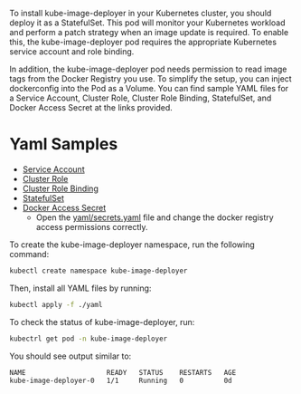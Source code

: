 To install kube-image-deployer in your Kubernetes cluster, you should deploy it as a StatefulSet. This pod will monitor your Kubernetes workload and perform a patch strategy when an image update is required. To enable this, the kube-image-deployer pod requires the appropriate Kubernetes service account and role binding.

In addition, the kube-image-deployer pod needs permission to read image tags from the Docker Registry you use. To simplify the setup, you can inject dockerconfig into the Pod as a Volume. You can find sample YAML files for a Service Account, Cluster Role, Cluster Role Binding, StatefulSet, and Docker Access Secret at the links provided.

# Yaml Samples
- [Service Account](./yaml/service-account.yaml)
- [Cluster Role](./yaml/cluster-role.yaml)
- [Cluster Role Binding](./yaml/cluster-role-binding.yaml)
- [StatefulSet](./yaml/statefulset.yaml)
- [Docker Access Secret](./yaml/secrets.yaml)
  - Open the [yaml/secrets.yaml](./yaml/secrets.yaml) file and change the docker registry access permissions correctly.

To create the kube-image-deployer namespace, run the following command:
```bash
kubectl create namespace kube-image-deployer
```

Then, install all YAML files by running:
```bash
kubectl apply -f ./yaml
```

To check the status of kube-image-deployer, run:
```bash
kubectrl get pod -n kube-image-deployer
```

You should see output similar to:
```
NAME                    READY   STATUS    RESTARTS   AGE
kube-image-deployer-0   1/1     Running   0          0d
```
